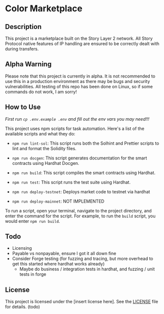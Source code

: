 # Color Marketplace

## Description

This project is a marketplace built on the Story Layer 2 network. All Story Protocol native features of IP handling are ensured to be correctly dealt with during transfers.

## Alpha Warning

Please note that this project is currently in alpha. It is not recommended to use this in a production environment as there may be bugs and security vulnerabilities. All testing of this repo has been done on Linux, so if some commands do not work, I am sorry!

## How to Use

*First run `cp .env.example .env` and fill out the env vars you may need!!!*

This project uses npm scripts for task automation. Here's a list of the available scripts and what they do:

- `npm run lint-sol`: This script runs both the Solhint and Prettier scripts to lint and format the Solidity files.

- `npm run docgen`: This script generates documentation for the smart contracts using Hardhat Docgen.

- `npm run build`: This script compiles the smart contracts using Hardhat.

- `npm run test`: This script runs the test suite using Hardhat.

- `npm run deploy-testnet`: Deploys market code to testnet via hardhat

- `npm run deploy-mainnet`: NOT IMPLEMENTED

To run a script, open your terminal, navigate to the project directory, and enter the command for the script. For example, to run the `build` script, you would enter `npm run build`.

## Todo

- Licensing
- Payable vs nonpayable, ensure I got it all down fine
- Consider Forge testing (for fuzzing and tracing, but more overhead to get this started where hardhat works already)
  - Maybe do business / integration tests in hardhat, and fuzzing / unit tests in forge


## License

This project is licensed under the [insert license here]. See the [LICENSE](LICENSE) file for details. (todo)